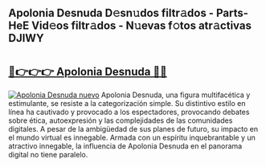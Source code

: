 ## Apolonia Desnuda D𝚎sn𝚞dos filtr𝚊dos - Parts-HeE Vid𝚎os filtr𝚊dos - N𝚞evas f𝚘tos atr𝚊ctivas DJIWY

# <h2><a href="http://mbbo74g.tromn.icu/?c=Apolonia+Desnuda">🔗👉👉👉 Apolonia Desnuda 🔗🔗</a></h2>

[![Apolonia Desnuda nuevo](https://i.imgur.com/pEAQMta.gif)](http://mbbo74g.tromn.icu/?c=Apolonia+Desnuda)
Apolonia Desnuda, una figura multifacética y estimulante, se resiste a la categorización simple. Su distintivo estilo en línea ha cautivado y provocado a los espectadores, provocando debates sobre ética, autoexpresión y las complejidades de las comunidades digitales. A pesar de la ambigüedad de sus planes de futuro, su impacto en el mundo virtual es innegable. Armada con un espíritu inquebrantable y un atractivo innegable, la influencia de Apolonia Desnuda en el panorama digital no tiene paralelo.
